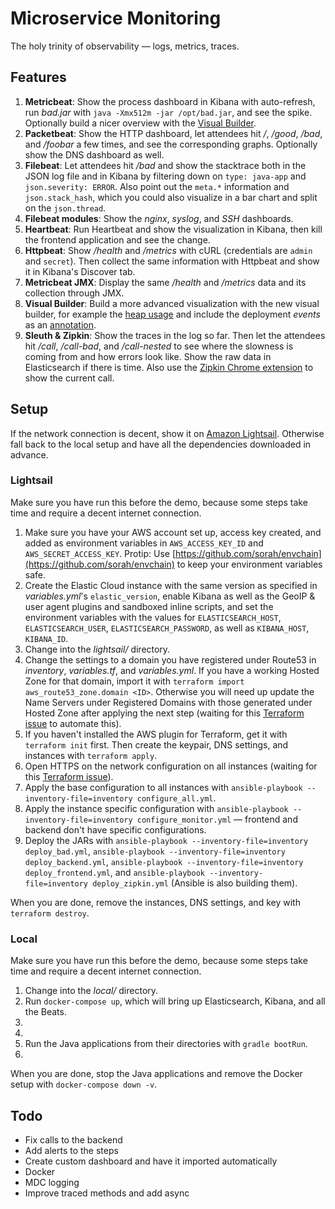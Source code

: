 # Microservice Monitoring

The holy trinity of observability — logs, metrics, traces.



## Features

1. **Metricbeat**: Show the process dashboard in Kibana with auto-refresh, run *bad.jar* with `java -Xmx512m -jar /opt/bad.jar`, and see the spike. Optionally build a nicer overview with the [Visual Builder](img/visualbuilder-cpu.png).
2. **Packetbeat**: Show the HTTP dashboard, let attendees hit */*, */good*, */bad*, and */foobar* a few times, and see the corresponding graphs. Optionally show the DNS dashboard as well.
3. **Filebeat**: Let attendees hit */bad* and show the stacktrace both in the JSON log file and in Kibana by filtering down on `type: java-app` and `json.severity: ERROR`. Also point out the `meta.*` information and `json.stack_hash`, which you could also visualize in a bar chart and split on the `json.thread`.
4. **Filebeat modules**: Show the *nginx*, *syslog*, and *SSH* dashboards.
5. **Heartbeat**: Run Heartbeat and show the visualization in Kibana, then kill the frontend application and see the change.
6. **Httpbeat**: Show */health* and */metrics* with cURL (credentials are `admin` and `secret`). Then collect the same information with Httpbeat and show it in Kibana's Discover tab.
7. **Metricbeat JMX**: Display the same */health* and */metrics* data and its collection through JMX.
8. **Visual Builder**: Build a more advanced visualization with the new visual builder, for example the [heap usage](img/visualbuilder-heapusage.png) and include the deployment *events* as an [annotation](img/visualbuilder-annotation.png).
9. **Sleuth & Zipkin**: Show the traces in the log so far. Then let the attendees hit */call*, */call-bad*, and */call-nested* to see where the slowness is coming from and how errors look like. Show the raw data in Elasticsearch if there is time.
  Also use the [Zipkin Chrome extension](https://github.com/openzipkin/zipkin-browser-extension) to show the current call.



## Setup

If the network connection is decent, show it on [Amazon Lightsail](https://amazonlightsail.com). Otherwise fall back to the local setup and have all the dependencies downloaded in advance.



### Lightsail

Make sure you have run this before the demo, because some steps take time and require a decent internet connection.

1. Make sure you have your AWS account set up, access key created, and added as environment variables in `AWS_ACCESS_KEY_ID` and `AWS_SECRET_ACCESS_KEY`. Protip: Use [https://github.com/sorah/envchain](https://github.com/sorah/envchain) to keep your environment variables safe.
2. Create the Elastic Cloud instance with the same version as specified in *variables.yml*'s `elastic_version`, enable Kibana as well as the GeoIP & user agent plugins and sandboxed inline scripts, and set the environment variables with the values for `ELASTICSEARCH_HOST`, `ELASTICSEARCH_USER`, `ELASTICSEARCH_PASSWORD`, as well as `KIBANA_HOST`, `KIBANA_ID`.
3. Change into the *lightsail/* directory.
4. Change the settings to a domain you have registered under Route53 in *inventory*, *variables.tf*, and *variables.yml*. If you have a working Hosted Zone for that domain, import it with `terraform import aws_route53_zone.domain <ID>`. Otherwise you will need up update the Name Servers under Registered Domains with those generated under Hosted Zone after applying the next step (waiting for this [Terraform issue](https://github.com/terraform-providers/terraform-provider-aws/issues/88) to automate this).
5. If you haven't installed the AWS plugin for Terraform, get it with `terraform init` first. Then create the keypair, DNS settings, and instances with `terraform apply`.
6. Open HTTPS on the network configuration on all instances (waiting for this [Terraform issue](https://github.com/terraform-providers/terraform-provider-aws/issues/700)).
7. Apply the base configuration to all instances with `ansible-playbook --inventory-file=inventory configure_all.yml`.
8. Apply the instance specific configuration with `ansible-playbook --inventory-file=inventory configure_monitor.yml` — frontend and backend don't have specific configurations.
9. Deploy the JARs with `ansible-playbook --inventory-file=inventory deploy_bad.yml`, `ansible-playbook --inventory-file=inventory deploy_backend.yml`, `ansible-playbook --inventory-file=inventory deploy_frontend.yml`, and `ansible-playbook --inventory-file=inventory deploy_zipkin.yml` (Ansible is also building them).

When you are done, remove the instances, DNS settings, and key with `terraform destroy`.



### Local

Make sure you have run this before the demo, because some steps take time and require a decent internet connection.

1. Change into the *local/* directory.
2. Run `docker-compose up`, which will bring up Elasticsearch, Kibana, and all the Beats.
3.
4.
5. Run the Java applications from their directories with `gradle bootRun`.
6.

When you are done, stop the Java applications and remove the Docker setup with `docker-compose down -v`.



## Todo

* Fix calls to the backend
* Add alerts to the steps
* Create custom dashboard and have it imported automatically
* Docker
* MDC logging
* Improve traced methods and add async
